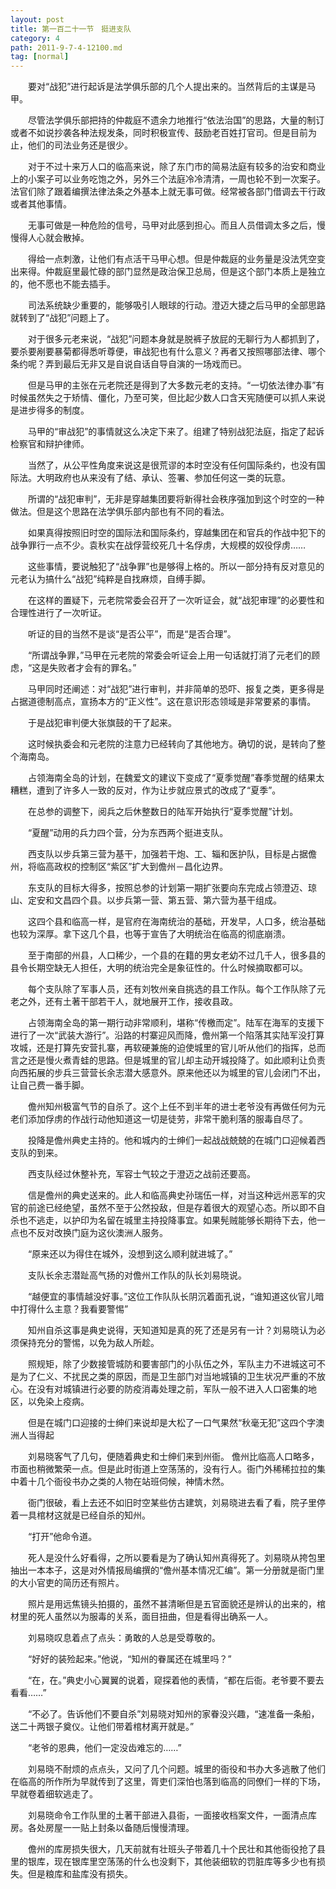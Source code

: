 ```yaml
---
layout: post
title: 第一百二十一节　挺进支队
category: 4
path: 2011-9-7-4-12100.md
tag: [normal]
---
```


　　要对“战犯”进行起诉是法学俱乐部的几个人提出来的。当然背后的主谋是马甲。

　　尽管法学俱乐部把持的仲裁庭不遗余力地推行“依法治国”的思路，大量的制订或者不如说抄袭各种法规发条，同时积极宣传、鼓励老百姓打官司。但是目前为止，他们的司法业务还是很少。

　　对于不过十来万人口的临高来说，除了东门市的简易法庭有较多的治安和商业上的小案子可以业务吃饱之外，另外三个法庭冷冷清清，一周也轮不到一次案子。法官们除了跟着编撰法律法条之外基本上就无事可做。经常被各部门借调去干行政或者其他事情。

　　无事可做是一种危险的信号，马甲对此感到担心。而且人员借调太多之后，慢慢得人心就会散掉。

　　得给一点刺激，让他们有点活干马甲心想。但是仲裁庭的业务量是没法凭空变出来得。仲裁庭里最忙碌的部门显然是政治保卫总局，但是这个部门本质上是独立的，他不愿也不能去插手。

　　司法系统缺少重要的，能够吸引人眼球的行动。澄迈大捷之后马甲的全部思路就转到了“战犯”问题上了。

　　对于很多元老来说，“战犯”问题本身就是脱裤子放屁的无聊行为人都抓到了，要杀要剐要暴菊都得悉听尊便，审战犯也有什么意义？再者又按照哪部法律、哪个条约呢？弄到最后无非又是自说自话自导自演的一场戏而已。

　　但是马甲的主张在元老院还是得到了大多数元老的支持。“一切依法律办事”有时候虽然失之于矫情、僵化，乃至可笑，但比起少数人口含天宪随便可以抓人来说是进步得多的制度。

　　马甲的“审战犯”的事情就这么决定下来了。组建了特别战犯法庭，指定了起诉检察官和辩护律师。

　　当然了，从公平性角度来说这是很荒谬的本时空没有任何国际条约，也没有国际法。大明政府也从来没有了结、承认、签署、参加任何这一类的玩意。

　　所谓的“战犯审判”，无非是穿越集团要将新得社会秩序强加到这个时空的一种做法。但是这个思路在法学俱乐部内部也有不同的看法。

　　如果真得按照旧时空的国际法和国际条约，穿越集团在和官兵的作战中犯下的战争罪行一点不少。袁秋实在战俘营绞死几十名俘虏，大规模的奴役俘虏……

　　这些事情，要说触犯了“战争罪”也是够得上格的。所以一部分持有反对意见的元老认为搞什么“战犯”纯粹是自找麻烦，自缚手脚。

　　在这样的置疑下，元老院常委会召开了一次听证会，就“战犯审理”的必要性和合理性进行了一次听证。

　　听证的目的当然不是谈“是否公平”，而是“是否合理”。

　　“所谓战争罪，”马甲在元老院的常委会听证会上用一句话就打消了元老们的顾虑，“这是失败者才会有的罪名。”

　　马甲同时还阐述：对“战犯”进行审判，并非简单的恐吓、报复之类，更多得是占据道德制高点，宣扬本方的“正义性”。这在意识形态领域是非常要紧的事情。

　　于是战犯审判便大张旗鼓的干了起来。

　　这时候执委会和元老院的注意力已经转向了其他地方。确切的说，是转向了整个海南岛。

　　占领海南全岛的计划，在魏爱文的建议下变成了“夏季觉醒”春季觉醒的结果太糟糕，遭到了许多人一致的反对，作为让步就应景式的改成了“夏季”。

　　在总参的调整下，阅兵之后休整数日的陆军开始执行“夏季觉醒”计划。

　　“夏醒”动用的兵力四个营，分为东西两个挺进支队。

　　西支队以步兵第三营为基干，加强若干炮、工、辎和医护队，目标是占据儋州，将临高政权的控制区“紫区”扩大到儋州－昌化边界。

　　东支队的目标大得多，按照总参的计划第一期扩张要向东完成占领澄迈、琼山、定安和文昌四个县。以步兵第一营、第五营、第六营为基干组成。

　　这四个县和临高一样，是官府在海南统治的基础，开发早，人口多，统治基础也较为深厚。拿下这几个县，也等于宣告了大明统治在临高的彻底崩溃。

　　至于南部的州县，人口稀少，一个县的在籍的男女老幼不过几千人，很多县的县令长期空缺无人担任，大明的统治完全是象征性的。什么时候摘取都可以。

　　每个支队除了军事人员，还有刘牧州亲自挑选的县工作队。每个工作队除了元老之外，还有土著干部若干人，就地展开工作，接收县政。

　　占领海南全岛的第一期行动非常顺利，堪称“传檄而定”。陆军在海军的支援下进行了一次“武装大游行”。沿路的村寨迎风而降，儋州第一个陷落其实陆军没打算攻城，还是打算先安营扎寨，再软硬兼施的迫使城里的官儿听从他们的指挥，总而言之还是慢火煮青蛙的思路。但是城里的官儿却主动开城投降了。如此顺利让负责向西拓展的步兵三营营长余志潜大感意外。原来他还以为城里的官儿会闭门不出，让自己费一番手脚。

　　儋州知州极富气节的自杀了。这个上任不到半年的进士老爷没有再做任何为元老们添加俘虏的作战行动他知道这一切是徒劳，非常干脆利落的服毒自尽了。

　　投降是儋州典史主持的。他和城内的士绅们一起战战兢兢的在城门口迎候着西支队的到来。

　　西支队经过休整补充，军容士气较之于澄迈之战前还要高。

　　信是儋州的典史送来的。此人和临高典史孙瑞伍一样，对当这种远州恶军的灾官的前途已经绝望，虽然不至于公然投敌，但是存着很大的观望心态。所以即不自杀也不逃走，以护印为名留在城里主持投降事宜。如果髡贼能够长期待下去，他一点也不反对改换门庭为这伙澳洲人服务。

　　“原来还以为得住在城外，没想到这么顺利就进城了。”

　　支队长余志潜趾高气扬的对儋州工作队的队长刘易晓说。

　　“越便宜的事情越没好事。”这位工作队队长阴沉着面孔说，“谁知道这伙官儿暗中打得什么主意？我看要警惕”

　　知州自杀这事是典史说得，天知道知是真的死了还是另有一计？刘易晓认为必须保持充分的警惕，以免为敌人所趁。

　　照规矩，除了少数接管城防和要害部门的小队伍之外，军队主力不进城这可不是为了仁义、不扰民之类的原因，而是卫生部门对当地城镇的卫生状况严重的不放心。在没有对城镇进行必要的防疫消毒处理之前，军队一般不进入人口密集的地区，以免染上疫病。

　　但是在城门口迎接的士绅们来说却是大松了一口气果然“秋毫无犯”这四个字澳洲人当得起

　　刘易晓客气了几句，便随着典史和士绅们来到州衙。 儋州比临高人口略多，市面也稍微繁荣一点。但是此时街道上空荡荡的，没有行人。衙门外稀稀拉拉的集中着十几个衙役书办之类的人物在站班伺候，神情木然。

　　衙门很破，看上去还不如旧时空某些仿古建筑，刘易晓进去看了看，院子里停着一具棺材这就是已经自杀的知州。

　　“打开”他命令道。

　　死人是没什么好看得，之所以要看是为了确认知州真得死了。刘易晓从挎包里抽出一本本子，这是对外情报局编撰的“儋州基本情况汇编”。第一分册就是衙门里的大小官吏的简历还有照片。

　　照片是用远焦镜头拍摄的，虽然不甚清晰但是五官面貌还是辨认的出来的，棺材里的死人虽然以为服毒的关系，面目扭曲，但是看得出确系一人。

　　刘易晓叹息着点了点头：勇敢的人总是受尊敬的。

　　“好好的装殓起来。”他说，“知州的眷属还在城里吗？”

　　“在，在。”典史小心翼翼的说着，窥探着他的表情，“都在后衙。老爷要不要去看看……”

　　“不必了。告诉他们不要自杀”刘易晓对知州的家眷没兴趣，“速准备一条船，送二十两银子奠仪。让他们带着棺材离开就是。”

　　“老爷的恩典，他们一定没齿难忘的……”

　　刘易晓不耐烦的点点头，又问了几个问题。城里的衙役和书办大多逃散了他们在临高的所作所为早就传到了这里，胥吏们深怕也落到临高的同僚们一样的下场，早就卷着细软逃走了。

　　刘易晓命令工作队里的土著干部进入县衙，一面接收档案文件，一面清点库房。各处房屋一一贴上封条以备随后慢慢清理。

　　儋州的库房损失很大，几天前就有壮班头子带着几十个民壮和其他衙役抢了县里的银库，现在银库里空荡荡的什么也没剩下，其他装细软的罚脏库等多少也有损失。但是粮库和盐库没有损失。
